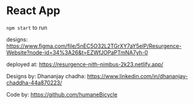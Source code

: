 # React App
` npm start ` to run

designs: https://www.figma.com/file/5nEC5O32L2TGrXY7aY5elP/Resurgence-Website?node-id=34%3A26&t=EZWfJOPaPTmNA7yh-0

deployed at: https://resurgence-nith-nimbus-2k23.netlify.app/

Designs by: Dhananjay chadha: https://www.linkedin.com/in/dhananjay-chaddha-44a870223/

Code by: https://github.com/humaneBicycle
